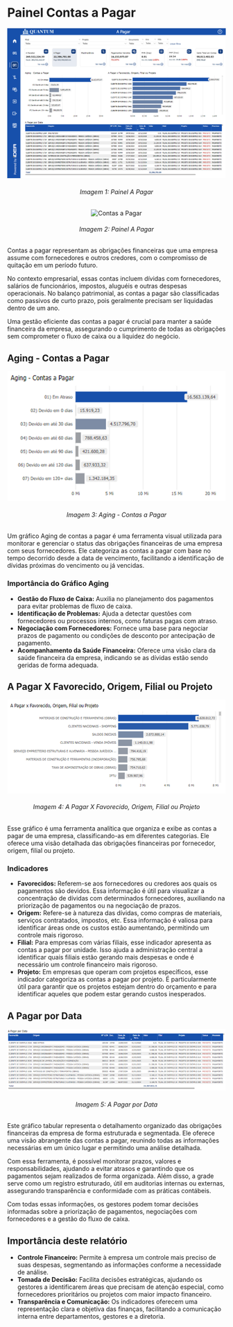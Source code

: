 # Painel Contas a Pagar

<p><div align="center">
  <img src="../../assets/flux_pag_page1.png" alt="Contas a Pagar">
  <h6>Imagem 1: Painel A Pagar</h6>
</div></p>

<p><div align="center">
  <img src="../../assets/flux_pag_page2.png" alt="Contas a Pagar">
  <h6>Imagem 2: Painel A Pagar</h6>
</div></p>

Contas a pagar representam as obrigações financeiras que uma empresa assume com fornecedores e outros credores, com o compromisso de quitação em um período futuro. 

No contexto empresarial, essas contas incluem dívidas com fornecedores, salários de funcionários, impostos, aluguéis e outras despesas operacionais. No balanço patrimonial, as contas a pagar são classificadas como passivos de curto prazo, pois geralmente precisam ser liquidadas dentro de um ano.

Uma gestão eficiente das contas a pagar é crucial para manter a saúde financeira da empresa, assegurando o cumprimento 
de todas as obrigações sem comprometer o fluxo de caixa ou a liquidez do negócio.


## Aging - Contas a Pagar

<p><div align="center">
  <img src="../../assets/contas-a-pagar-aging.png" alt="Aging - Contas a Pagar">
  <h6>Imagem 3: Aging - Contas a Pagar</h6>
</div></p>

Um gráfico Aging de contas a pagar é uma ferramenta visual utilizada para monitorar e gerenciar o status das obrigações financeiras de uma empresa com seus fornecedores. Ele categoriza as contas a pagar com base no tempo decorrido desde a data de vencimento, facilitando a identificação de dívidas próximas do vencimento ou já vencidas.

### Importância do Gráfico Aging

- **Gestão do Fluxo de Caixa:** Auxilia no planejamento dos pagamentos para evitar problemas de fluxo de caixa.
- **Identificação de Problemas:** Ajuda a detectar questões com fornecedores ou processos internos, como faturas pagas com atraso.
- **Negociação com Fornecedores:** Fornece uma base para negociar prazos de pagamento ou condições de desconto por antecipação de pagamento.
- **Acompanhamento da Saúde Financeira:** Oferece uma visão clara da saúde financeira da empresa, indicando se as dívidas estão sendo geridas de forma adequada.

## A Pagar X Favorecido, Origem, Filial ou Projeto

<p><div align="center">
  <img src="../../assets/contas-a-pagar-fav.png" alt="A Pagar x Fav">
  <h6>Imagem 4: A Pagar X Favorecido, Origem, Filial ou Projeto</h6>
</div></p>

Esse gráfico é uma ferramenta analítica que organiza e exibe as contas a pagar de uma empresa, classificando-as em diferentes categorias. Ele oferece uma visão detalhada das obrigações financeiras por fornecedor, origem, filial ou projeto.

### Indicadores

- **Favorecidos:** Referem-se aos fornecedores ou credores aos quais os pagamentos são devidos. Essa informação é útil para visualizar a concentração de dívidas com determinados fornecedores, auxiliando na priorização de pagamentos ou na negociação de prazos.
- **Origem:** Refere-se à natureza das dívidas, como compras de materiais, serviços contratados, impostos, etc. Essa informação é valiosa para identificar áreas onde os custos estão aumentando, permitindo um controle mais rigoroso.
- **Filial:** Para empresas com várias filiais, esse indicador apresenta as contas a pagar por unidade. Isso ajuda a administração central a identificar quais filiais estão gerando mais despesas e onde é necessário um controle financeiro mais rigoroso.
- **Projeto:** Em empresas que operam com projetos específicos, esse indicador categoriza as contas a pagar por projeto. É particularmente útil para garantir que os projetos estejam dentro do orçamento e para identificar aqueles que podem estar gerando custos inesperados.

## A Pagar por Data

<p><div align="center">
  <img src="../../assets/contas-a-pagar-pordata.png" alt="A Pagar por Data">
  <h6>Imagem 5: A Pagar por Data</h6>
</div></p>

Este gráfico tabular representa o detalhamento organizado das obrigações financeiras da empresa de forma estruturada e segmentada. Ele oferece uma visão abrangente das contas a pagar, reunindo todas as informações necessárias em um único lugar e permitindo uma análise detalhada.

Com essa ferramenta, é possível monitorar prazos, valores e responsabilidades, ajudando a evitar atrasos e garantindo que os pagamentos sejam realizados de forma organizada. Além disso, a grade serve como um registro estruturado, útil em auditorias internas ou externas, assegurando transparência e conformidade com as práticas contábeis.

Com todas essas informações, os gestores podem tomar decisões informadas sobre a priorização de pagamentos, negociações com fornecedores e a gestão do fluxo de caixa.

## Importância deste relatório

- **Controle Financeiro:** Permite à empresa um controle mais preciso de suas despesas, segmentando as informações conforme a necessidade de análise.
- **Tomada de Decisão:** Facilita decisões estratégicas, ajudando os gestores a identificarem áreas que precisam de atenção especial, como fornecedores prioritários ou projetos com maior impacto financeiro.
- **Transparência e Comunicação:** Os indicadores oferecem uma representação clara e objetiva das finanças, facilitando a comunicação interna entre departamentos, gestores e a diretoria.
